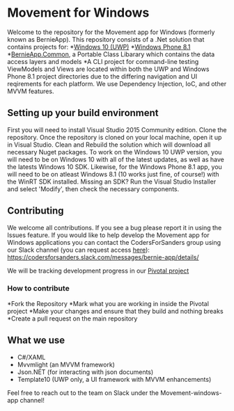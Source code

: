 # Movement for Windows

Welcome to the repository for the Movement app for Windows (formerly known as BernieApp).  This repository consists of a .Net solution that contains projects for: 
*[Windows 10 (UWP)](https://github.com/SandersForPresident/BernieAppWindows/tree/master/BernieApp.UWP)
*[Windows Phone 8.1](https://github.com/SandersForPresident/BernieAppWindows/tree/master/BernieApp/BernieApp.WindowsPhone)
*[BernieApp.Common](https://github.com/SandersForPresident/BernieAppWindows/tree/master/BernieApp.Common), a Portable Class
Libarary which contains the data access layers and models
*A CLI project for command-line testing
ViewModels and Views are located within both the UWP and Windows Phone 8.1 project directories due to the differing navigation and UI reqirements for each platform. We use Dependency Injection, IoC, and other MVVM features.

## Setting up your build environment

First you will need to install Visual Studio 2015 Community edition. Clone the repository. Once the repository is cloned on your local machine, open it up in Visual Studio. Clean and Rebuild the solution which will download all necessary Nuget packages. To work on the Windows 10 UWP version, you will need to be on Windows 10 with all of the latest updates, as well as have the latests Windows 10 SDK. Likewise, for the Windows Phone 8.1 app, you will need to be on atleast Windows 8.1 (10 works just fine, of course!) with the WinRT SDK installed. Missing an SDK? Run the Visual Studio Installer and select 'Modify', then check the necessary components.

## Contributing

We welcome all contributions.  If you see a bug please report it in using the Issues feature.  If you would like to help develop the Movement app for Windows applications you can contact the CodersForSanders group using our Slack channel (you can request access [here](https://docs.google.com/forms/d/1pmxGTX17qPkZV49iuLh3rN-Mj_Z6w6M_XtUJMZCMIP4/viewform)): https://codersforsanders.slack.com/messages/bernie-app/details/

We will be tracking development progress in our [Pivotal project](https://www.pivotaltracker.com/n/projects/1530927)

### How to contribute

*Fork the Repository
*Mark what you are working in inside the Pivotal project
*Make your changes and ensure that they build and nothing breaks
*Create a pull request on the main repository

## What we use

* C#/XAML
* Mvvmlight (an MVVM framework)
* Json.NET (for interacting with json documents)
* Template10 (UWP only, a UI framework with MVVM enhancements)

Feel free to reach out to the team on Slack under the Movement-windows-app channel!


